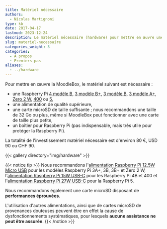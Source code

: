 ```yaml
---
title: Matériel nécessaire
authors:
  - Nicolas Martignoni
type: kb
date: 2017-04-17
lastmod: 2023-12-24
description: Le matériel nécessaire (hardware) pour mettre en œuvre une MoodleBox
slug: materiel-necessaire
categories_weight: 3
categories:
  - À propos
  - Premiers pas
aliases:
  - ../hardware
---
```

Pour mettre en œuvre la MoodleBox, le matériel suivant est nécessaire :

  * une Raspberry Pi [4 modèle B][RPi4B], [3 modèle B+][RPi3Bplus], [3 modèle B][RPi3B], [3 modèle A+][RPi3Aplus], [Zero 2 W][RPiZero2W], [400][RPi400] ou [5][RPi5],
  * une alimentation de qualité supérieure,
  * une carte microSD de taille suffisante ; nous recommandons une taille de 32 Go ou plus, même si MoodleBox peut fonctionner avec une carte de taille plus petite,
  * un boîtier pour Raspberry Pi (pas indispensable, mais très utile pour protéger la Raspberry Pi).

La totalité de l'investissement matériel nécessaire est d'environ 80 €, USD 90 ou CHF 90.

{{< gallery directory="img/hardware" >}}

{{< notice tip >}}
Nous recommandons l'[alimentation Raspberry Pi 12.5W Micro USB](https://www.raspberrypi.com/products/raspberry-pi-universal-power-supply/) pour les modèles Raspberry Pi 3A+, 3B, 3B+ et Zero 2 W, l'[alimentation Raspberry Pi 15W USB-C](https://www.raspberrypi.com/products/type-c-power-supply/) pour les Raspberry Pi 4B et 400 et l'[alimentation Raspberry Pi 27W USB-C](https://www.raspberrypi.com/products/27w-power-supply/) pour la Raspberry Pi 5.

Nous recommandons également une carte microSD disposant de __performances éprouvées__.

L'utilisation d'autres alimentations, ainsi que de cartes microSD de provenances douteuses peuvent être en effet la cause de dysfonctionnements systématiques, pour lesquels __aucune assistance ne peut être assurée__.
{{< /notice >}}

 [RPi3Aplus]: https://www.raspberrypi.com/products/raspberry-pi-3-model-a-plus/
 [RPi3B]: https://www.raspberrypi.com/products/raspberry-pi-3-model-b/
 [RPi3Bplus]: https://www.raspberrypi.com/products/raspberry-pi-3-model-b-plus/
 [RPi4B]: https://www.raspberrypi.com/products/raspberry-pi-4-model-b/
 [RPi400]: https://www.raspberrypi.com/products/raspberry-pi-400/
 [RPiZero2W]: https://www.raspberrypi.com/products/raspberry-pi-zero-2-w/
 [RPi5]: https://www.raspberrypi.com/products/raspberry-pi-5/
